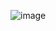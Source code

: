 ![image](https://github.com/mikey506/LoRaNET_NB/assets/13043850/45336f45-cc63-4604-8cee-8c4802794673)
